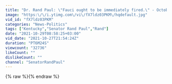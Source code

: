```yaml
---
title: "Dr. Rand Paul: \"Fauci ought to be immediately fired.\" - October 27, 2021"
image: "https:\/\/i.ytimg.com\/vi\/fX7ldz03PKM\/hqdefault.jpg"
vid_id: "fX7ldz03PKM"
categories: "News-Politics"
tags: ["Kentucky","Senator Rand Paul","Rand"]
date: "2021-10-29T08:58:25+03:00"
vid_date: "2021-10-27T21:54:24Z"
duration: "PT6M24S"
viewcount: "32736"
likeCount: ""
dislikeCount: ""
channel: "SenatorRandPaul"
---
```

{% raw %}{% endraw %}
